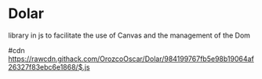 # Dolar
library in js to facilitate the use of Canvas and the management of the Dom


#cdn
https://rawcdn.githack.com/OrozcoOscar/Dolar/984199767fb5e98b19064af26327f83ebc6e1868/$.js
